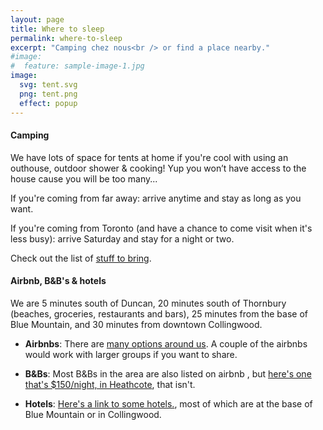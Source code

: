 ```yaml
---
layout: page
title: Where to sleep
permalink: where-to-sleep
excerpt: "Camping chez nous<br /> or find a place nearby."
#image:
#  feature: sample-image-1.jpg
image:
  svg: tent.svg
  png: tent.png
  effect: popup
---
```


#### Camping

We have lots of space for tents at home if you're cool with using an outhouse, outdoor shower & cooking!
Yup you won’t have access to the house cause you will be too many...

If you're coming from far away: arrive anytime and stay as long as you want.

If you're coming from Toronto (and have a chance to come visit when it's less busy): arrive Saturday and stay for a night or two.  

Check out the list of [stuff to bring](/what-to-bring).

#### Airbnb, B&B's & hotels

We are 5 minutes south of Duncan, 20 minutes south of Thornbury (beaches, groceries, restaurants and bars), 25 minutes from the base of Blue Mountain, and 30 minutes from downtown Collingwood.

- **Airbnbs**: There are [many options around us](https://www.airbnb.ca/s/Duncan--Canada?checkin=29-07-2016&checkout=01-08-2016&guests=2&room_types%5B%5D=Entire+home%2Fapt&sw_lat=44.26659464166998&sw_lng=-80.60931852550351&ne_lat=44.52074649763&ne_lng=-80.28659513683164&search_by_map=true&zoom=11&ss_id=2ulkhhr6&s_tag=oH5o_ORV). A couple of the airbnbs would work with larger groups if you want to share.

- **B&Bs**: Most B&Bs in the area are also listed on airbnb , but [here's one that's $150/night, in Heathcote](http://www.booking.com/hotel/ca/heathcote-haven-bed-amp-breakfast.en-gb.html?label=gen173rf-1FCAsoJ0IhaGVhdGhjb3RlLWhhdmVuLWJlZC1hbXAtYnJlYWtmYXN0SA1YA2gniAEBmAENuAEPyAEM2AEB6AEB-AEEogIOMTI3LjAuMC4xOjQwMDCoAgM;sid=39da0f7d6b99eb58831db5cd9252614a;dcid=12;dist=0;group_adults=2;sb_price_type=total;type=total&;lang=en-gb), that isn't.

- **Hotels**: [Here's a link to some hotels.](https://www.ca.kayak.com/hotels/The-Blue-Mountains,ON,Canada-c58574/2016-07-29/2016-08-01/2guests), most of which are at the base of Blue Mountain or in Collingwood.
